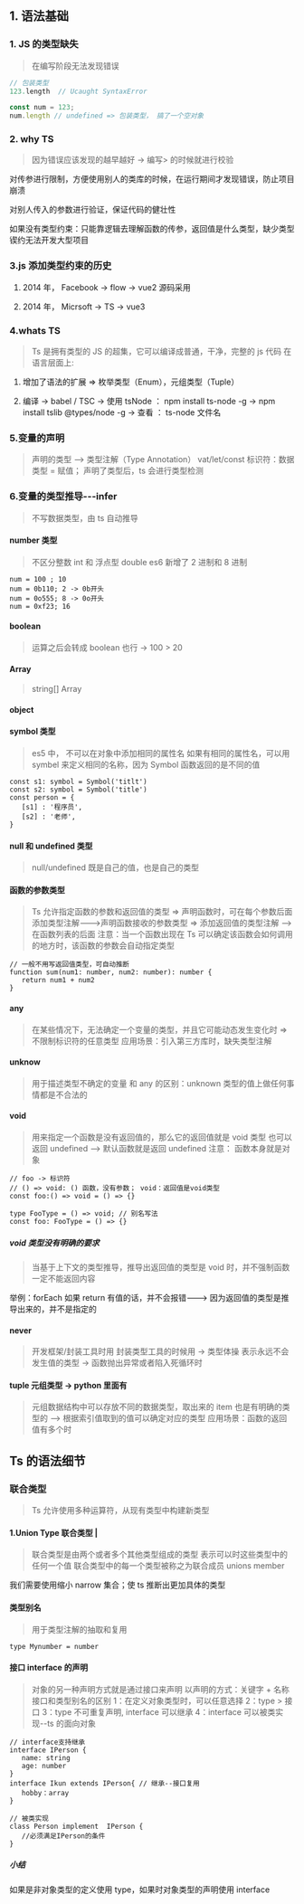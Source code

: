 ## 1. 语法基础

### 1. JS 的类型缺失

> 在编写阶段无法发现错误

```js
// 包装类型
123.length  // Ucaught SyntaxError

const num = 123;
num.length // undefined => 包装类型， 搞了一个空对象
```

### 2. why TS

> 因为错误应该发现的越早越好 -> 编写> 的时候就进行校验

对传参进行限制，方便使用别人的类库的时候，在运行期间才发现错误，防止项目崩溃

对别人传入的参数进行验证，保证代码的健壮性

如果没有类型约束：只能靠逻辑去理解函数的传参，返回值是什么类型，缺少类型锲约无法开发大型项目

### 3.js 添加类型约束的历史

1. 2014 年， Facebook -> flow -> vue2 源码采用

2. 2014 年， Micrsoft -> TS -> vue3

### 4.whats TS

> Ts 是拥有类型的 JS 的超集，它可以编译成普通，干净，完整的 js 代码
> 在语言层面上:

1. 增加了语法的扩展 => 枚举类型（Enum），元组类型（Tuple）

2. 编译 -> babel / TSC
   -> 使用 tsNode ： npm install ts-node -g
   -> npm install tslib @types/node -g
   -> 查看 ： ts-node 文件名

### 5.变量的声明

> 声明的类型 --> 类型注解（Type Annotation）
> vat/let/const 标识符：数据类型 = 赋值；
> 声明了类型后，ts 会进行类型检测

### 6.变量的类型推导---infer

> 不写数据类型，由 ts 自动推导

#### number 类型

> 不区分整数 int 和 浮点型 double
> es6 新增了 2 进制和 8 进制

```
num = 100 ; 10
num = 0b110; 2 -> 0b开头
num = 0o555; 8 -> 0o开头
num = 0xf23; 16
```

#### boolean

> 运算之后会转成 boolean 也行 -> 100 > 20

#### Array

> string[]
> Array<string>

#### object

#### symbol 类型

> es5 中， 不可以在对象中添加相同的属性名
> 如果有相同的属性名，可以用 symbel 来定义相同的名称，因为 Symbol 函数返回的是不同的值

```
const s1: symbol = Symbol('titlt')
const s2: symbol = Symbol('title')
const person = {
   [s1] : '程序员',
   [s2] : '老师',
}
```

#### null 和 undefined 类型

> null/undefined 既是自己的值，也是自己的类型

#### 函数的参数类型

> Ts 允许指定函数的参数和返回值的类型
> => 声明函数时，可在每个参数后面添加类型注解--->声明函数接收的参数类型
> => 添加返回值的类型注解 --> 在函数列表的后面
> 注意：当一个函数出现在 Ts 可以确定该函数会如何调用的地方时，该函数的参数会自动指定类型

```
// 一般不用写返回值类型，可自动推断
function sum(num1: number, num2: number): number {
   return num1 + num2
}
```

#### any

> 在某些情况下，无法确定一个变量的类型，并且它可能动态发生变化时
> => 不限制标识符的任意类型
> 应用场景：引入第三方库时，缺失类型注解

#### unknow

> 用于描述类型不确定的变量
> 和 any 的区别：unknown 类型的值上做任何事情都是不合法的

#### void

> 用来指定一个函数是没有返回值的，那么它的返回值就是 void 类型
> 也可以返回 undefined --> 默认函数就是返回 undefined
> 注意： 函数本身就是对象

```
// foo -> 标识符
// () => void: () 函数，没有参数； void：返回值是void类型
const foo:() => void = () => {}

type FooType = () => void; // 别名写法
const foo: FooType = () => {}
```

##### void 类型没有明确的要求

> 当基于上下文的类型推导，推导出返回值的类型是 void 时，并不强制函数一定不能返回内容

举例：forEach 如果 return 有值的话，并不会报错---> 因为返回值的类型是推导出来的，并不是指定的

#### never

> 开发框架/封装工具时用
> 封装类型工具的时候用 -> 类型体操
> 表示永远不会发生值的类型 -> 函数抛出异常或者陷入死循环时

#### tuple 元组类型 -> python 里面有

> 元组数据结构中可以存放不同的数据类型，取出来的 item 也是有明确的类型的 --> 根据索引值取到的值可以确定对应的类型
> 应用场景：函数的返回值有多个时

## Ts 的语法细节

### 联合类型

> Ts 允许使用多种运算符，从现有类型中构建新类型

#### 1.Union Type 联合类型 |

> 联合类型是由两个或者多个其他类型组成的类型
> 表示可以时这些类型中的任何一个值
> 联合类型中的每一个类型被称之为联合成员 unions member

我们需要使用缩小 narrow 集合；使 ts 推断出更加具体的类型

#### 类型别名

> 用于类型注解的抽取和复用

```
type Mynumber = number

```

#### 接口 interface 的声明

> 对象的另一种声明方式就是通过接口来声明
> 以声明的方式：关键字 + 名称
> 接口和类型别名的区别
> 1：在定义对象类型时，可以任意选择
> 2：type > 接口
> 3：type 不可重复声明, interface 可以继承
> 4：interface 可以被类实现--ts 的面向对象

```
// interface支持继承
interface IPerson {
   name: string
   age: number
}
interface Ikun extends IPerson{ // 继承--接口复用
   hobby：array
}

// 被类实现
class Person implement  IPerson {
   //必须满足IPerson的条件
}
```

##### 小结

如果是非对象类型的定义使用 type，如果时对象类型的声明使用 interface
